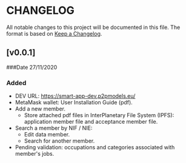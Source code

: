 # CHANGELOG 

All notable changes to this project will be documented in this file. 
The format is based on [Keep a Changelog](http://keepachangelog.com/). 

## [v0.0.1]
###Date 27/11/2020
### Added
* DEV URL: https://smart-app-dev.p2pmodels.eu/
* MetaMask wallet: User Installation Guide (pdf).
* Add a new member.
	- Store attached pdf files in InterPlanetary File System (IPFS): application member file and acceptance member file.
* Search a member by NIF / NIE:
	- Edit data member.
	- Search for another member.
* Pending validation: occupations and categories associated with member's jobs.
